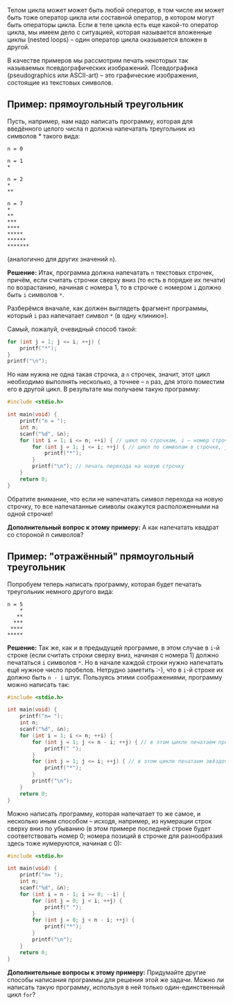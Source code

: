 Телом цикла может может быть любой оператор, в том числе им может быть тоже оператор цикла или составной оператор, в котором могут быть операторы цикла. Если в  теле  цикла  есть  еще  какой-то  оператор  цикла,  мы  имеем  дело  с  ситуацией,  которая  называется вложенные циклы (nested loops) – один оператор цикла оказывается вложен в другой.

В качестве примеров мы рассмотрим печать некоторых так называемых псевдографических изображений.
Псевдографика (pseudographics  или  ASCII-art) – это графические изображения, состоящие из текстовых
символов.

## Пример: прямоугольный треугольник

Пусть, например, нам надо написать программу, которая для введённого целого числа n должна напечатать
треугольник из символов * такого вида:

```
n = 0
```

```
n = 1
*
```

```
n = 2
*
**
```

```
n = 7
*
**
***
****
*****
******
*******
```

(аналогично для других значений `n`).

**Решение:**
Итак, программа должна напечатать `n` текстовых строчек, причём, если считать строчки сверху вниз (то
есть в порядке их печати) по возрастанию, начиная с номера 1, то в строчке с номером `i` должно быть `i`
символов `*`.

Разберёмся вначале, как должен выглядеть фрагмент программы, который `i` раз напечатает символ `*` (в одну
«линию»).

Самый, пожалуй, очевидный способ такой:

```c
for (int j = 1; j <= i; ++j) {
    printf("*");
}
printf("\n");
```

Но нам нужна не одна такая строчка, а `n` строчек, значит, этот цикл необходимо выполнять несколько, а
точнее – `n` раз, для этого поместим его в другой цикл.
В результате мы получаем такую программу:

```c
#include <stdio.h>

int main(void) {
    printf("n = ");
    int n;
    scanf("%d", &n);
    for (int i = 1; i <= n; ++i) { // цикл по строчкам, i – номер строчки
        for (int j = 1; j <= i; ++j) { // цикл по символам в строчке, j – позиция символа в ней
            printf("*");
        }
        printf("\n"); // печать перехода на новую строчку
    }
    return 0;
}
```

Обратите внимание, что если не напечатать символ перехода на новую строчку, то все напечатанные символы окажутся расположенными на одной строчке!

**Дополнительный вопрос к этому примеру:**
А как напечатать квадрат со стороной n символов?

## Пример: "отражённый" прямоугольный треугольник

Попробуем теперь написать программу, которая будет печатать треугольник немного другого вида:

```
n = 5
    *
   **
  ***
 ****
*****
```

**Решение:**
Так же, как и в предыдущей программе, в этом случае в `i`-й строке  (если считать строки сверху вниз,
начиная с номера 1) должно печататься `i` символов `*`. Но в начале каждой строки нужно напечатать ещё
нужное число пробелов. Нетрудно заметить :-), что в `i`-й строке их должно быть `n - i` штук.
Пользуясь этими соображениями, программу можно написать так:

```c
#include <stdio.h>

int main(void) {
    printf("n= ");
    int n;
    scanf("%d", &n);
    for (int i = 1; i <= n; ++i) {
        for (int j = 1; j <= n - i; ++j) { // в этом цикле печатаем пробелы
            printf(" ");
        }
        for (int j = 1; j <= i; ++j) { // в этом цикле печатаем звёздочки
            printf("*");
        }
        printf("\n");
    }
    return 0;
}
```

Можно  написать  программу,  которая  напечатает  то  же  самое,  и  несколько  иным  способом  –  исходя,
например,  из  нумерации  строк  сверху  вниз  по  убыванию  (в  этом  примере  последней  строке  будет
соответствовать номер 0; номера позиций в строчке для разнообразия здесь тоже нумеруются, начиная с 0):

```c
#include <stdio.h>

int main(void) {
    printf("n= ");
    int n;
    scanf("%d", &n);
    for (int i = n - 1; i >= 0; --i) {
        for (int j = 0; j < i; ++j) {
            printf(" ");
        }
        for (int j = 0; j < n - i; ++j) {
            printf("*");
        }
        printf("\n");
    }
    return 0;
}
```

**Дополнительные вопросы к этому примеру:**
Придумайте другие способы написания программы для решения этой же задачи.
Можно ли написать такую программу, используя в ней только один-единственный цикл `for`?
